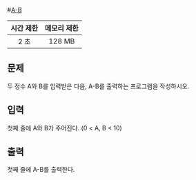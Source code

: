 #[A-B](https://acmicpc.net/problem/1001)

| 시간 제한 | 메모리 제한 |
| :-------: | :---------: |
| 2 초      | 128 MB      |

## 문제
두 정수 A와 B를 입력받은 다음, A-B를 출력하는 프로그램을 작성하시오.


## 입력
첫째 줄에 A와 B가 주어진다. (0 < A, B < 10)

## 출력
첫째 줄에 A-B를 출력한다.

